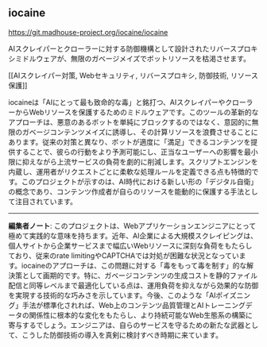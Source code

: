 ## iocaine

https://git.madhouse-project.org/iocaine/iocaine

AIスクレイパーとクローラーに対する防御機構として設計されたリバースプロキシミドルウェアが、無限のガベージメイズでボットリソースを枯渇させます。

[[AIスクレイパー対策, Webセキュリティ, リバースプロキシ, 防御技術, リソース保護]]

iocaineは「AIにとって最も致命的な毒」と銘打つ、AIスクレイパーやクローラーからWebリソースを保護するためのミドルウェアです。このツールの革新的なアプローチは、悪意のあるボットを単純にブロックするのではなく、意図的に無限のガベージコンテンツメイズに誘導し、その計算リソースを浪費させることにあります。従来の対策と異なり、ボットが適度に「満足」できるコンテンツを提供することで、彼らの行動をより予測可能にし、正当なユーザーへの影響を最小限に抑えながら上流サービスの負荷を劇的に削減します。スクリプトエンジンを内蔵し、運用者がリクエストごとに柔軟な処理ルールを定義できる点も特徴的です。このプロジェクトが示すのは、AI時代における新しい形の「デジタル自衛」の概念であり、コンテンツ作成者が自らのリソースを能動的に保護する手法として注目されています。

---

**編集者ノート**: このプロジェクトは、Webアプリケーションエンジニアにとって極めて実践的な意味を持ちます。近年、AI企業による大規模スクレイピングは、個人サイトから企業サービスまで幅広いWebリソースに深刻な負荷をもたらしており、従来のrate limitingやCAPTCHAでは対処が困難な状況となっています。iocaineのアプローチは、この問題に対する「毒をもって毒を制す」的な解決策として画期的です。特に、ガベージコンテンツの生成コストを静的ファイル配信と同等レベルまで最適化している点は、運用負荷を抑えながら効果的な防御を実現する技術的な巧みさを示しています。今後、このような「AIポイズニング」手法が標準化されれば、Web上のコンテンツ品質管理とAIトレーニングデータの関係性に根本的な変化をもたらし、より持続可能なWeb生態系の構築に寄与するでしょう。エンジニアは、自らのサービスを守るための新たな武器として、こうした防御技術の導入を真剣に検討すべき時期に来ています。